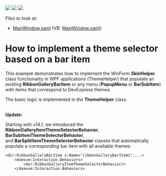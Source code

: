 <!-- default badges list -->
![](https://img.shields.io/endpoint?url=https://codecentral.devexpress.com/api/v1/VersionRange/128641072/14.1.3%2B)
[![](https://img.shields.io/badge/Open_in_DevExpress_Support_Center-FF7200?style=flat-square&logo=DevExpress&logoColor=white)](https://supportcenter.devexpress.com/ticket/details/E4288)
[![](https://img.shields.io/badge/📖_How_to_use_DevExpress_Examples-e9f6fc?style=flat-square)](https://docs.devexpress.com/GeneralInformation/403183)
<!-- default badges end -->
<!-- default file list -->
*Files to look at*:

* [MainWindow.xaml](./CS/WpfApplication1/MainWindow.xaml) (VB: [MainWindow.xaml](./VB/WpfApplication1/MainWindow.xaml))
<!-- default file list end -->
# How to implement a theme selector based on a bar item


<p>This example demonstrates how to implement the WinForm <strong>SkinHelper</strong> class functionality in WPF applications (ThemeHelper) that populate an existing <strong>RibbonGalleryBarItem</strong> or any menu (<strong>PopupMenu</strong> or <strong>BarSubItem</strong>) with items that correspond to DevExpress themes.</p>
<p>The basic logic is implemented in the <strong>ThemeHelper</strong> class.<br><br></p>
<p><strong>Update:</strong></p>
<p>Starting with v14.1, we introduced the <strong>RibbonGalleryItemThemeSelectorBehavior</strong>, <strong>BarSubItemThemeSelectorBehavior</strong>, and <strong>BarSplitItemThemeSelectorBehavior</strong> classes that automatically populate a corresponding bar item with all available themes:</p>


```xaml
<dxr:RibbonGalleryBarItem x:Name="ribbonGalleryBarItem1"....>
    <dxmvvm:Interaction.Behaviors>
        <dxr:RibbonGalleryItemThemeSelectorBehavior/>
    </dxmvvm:Interaction.Behaviors>
```



<br/>


